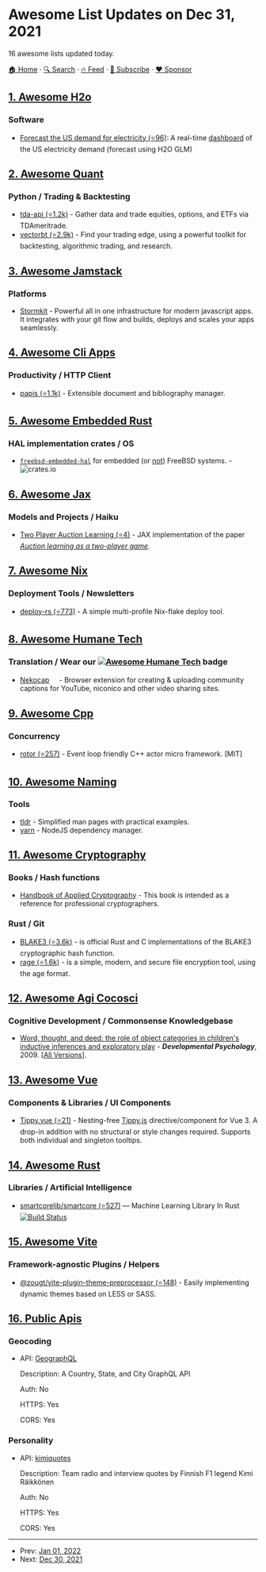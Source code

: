 # Awesome List Updates on Dec 31, 2021

16 awesome lists updated today.

[🏠 Home](/README.md) · [🔍 Search](https://www.trackawesomelist.com/search/) · [🔥 Feed](https://www.trackawesomelist.com/rss.xml) · [📮 Subscribe](https://trackawesomelist.us17.list-manage.com/subscribe?u=d2f0117aa829c83a63ec63c2f&id=36a103854c) · [❤️  Sponsor](https://github.com/sponsors/theowenyoung)



## [1. Awesome H2o](/content/h2oai/awesome-h2o/README.md)

### Software

*   [Forecast the US demand for electricity (⭐96)](https://github.com/RamiKrispin/USelectricity): A real-time [dashboard](https://ramikrispin.github.io/USelectricity/) of the US electricity demand (forecast using H2O GLM)

## [2. Awesome Quant](/content/wilsonfreitas/awesome-quant/README.md)

### Python / Trading & Backtesting

*   [tda-api (⭐1.2k)](https://github.com/alexgolec/tda-api) - Gather data and trade equities, options, and ETFs via TDAmeritrade.
*   [vectorbt (⭐2.9k)](https://github.com/polakowo/vectorbt) - Find your trading edge, using a powerful toolkit for backtesting, algorithmic trading, and research.

## [3. Awesome Jamstack](/content/automata/awesome-jamstack/README.md)

### Platforms

*   [Stormkit](https://stormkit.io) - Powerful all in one infrastructure for modern javascript apps. It integrates with your git flow and builds, deploys and scales your apps seamlessly.

## [4. Awesome Cli Apps](/content/agarrharr/awesome-cli-apps/README.md)

### Productivity / HTTP Client

*   [papis (⭐1.1k)](https://github.com/papis/papis) - Extensible document and bibliography manager.

## [5. Awesome Embedded Rust](/content/rust-embedded/awesome-embedded-rust/README.md)

### HAL implementation crates / OS

*   [`freebsd-embedded-hal`](https://crates.io/crates/freebsd-embedded-hal) for embedded (or [not](https://www.freebsd.org/cgi/man.cgi?query=cp2112\&sektion=4)) FreeBSD systems. - ![crates.io](https://img.shields.io/crates/v/freebsd-embedded-hal.svg)

## [6. Awesome Jax](/content/n2cholas/awesome-jax/README.md)

### Models and Projects / Haiku

*   [Two Player Auction Learning (⭐4)](https://github.com/degregat/two-player-auctions) - JAX implementation of the paper [*Auction learning as a two-player game*](https://arxiv.org/abs/2006.05684).

## [7. Awesome Nix](/content/nix-community/awesome-nix/README.md)

### Deployment Tools / Newsletters

*   [deploy-rs (⭐773)](https://github.com/serokell/deploy-rs) - A simple multi-profile Nix-flake deploy tool.

## [8. Awesome Humane Tech](/content/humanetech-community/awesome-humane-tech/README.md)

### Translation / Wear our   [![Awesome Humane Tech](https://raw.githubusercontent.com/humanetech-community/awesome-humane-tech/main/humane-tech-badge.svg?sanitize=true)](https://github.com/humanetech-community/awesome-humane-tech)   badge

*   [Nekocap](https://nekocap.com/)[<img src="https://raw.githubusercontent.com/humanetech-community/awesome-humane-tech/main/logo/github.svg?sanitize=true" width="16"/>](https://github.com/nopol10/nekocap) - Browser extension for creating & uploading community captions for YouTube, niconico and other video sharing sites.

## [9. Awesome Cpp](/content/fffaraz/awesome-cpp/README.md)

### Concurrency

*   [rotor (⭐257)](https://github.com/basiliscos/cpp-rotor) - Event loop friendly C++ actor micro framework. \[MIT]

## [10. Awesome Naming](/content/gruhn/awesome-naming/README.md)

### Tools

*   [tldr](https://tldr.sh/) - Simplified man pages with practical examples.
*   [yarn](https://yarnpkg.com/) - NodeJS dependency manager.

## [11. Awesome Cryptography](/content/sobolevn/awesome-cryptography/README.md)

### Books / Hash functions

*   [Handbook of Applied Cryptography](https://cacr.uwaterloo.ca/hac/) - This book is intended as a reference for professional cryptographers.

### Rust / Git

*   [BLAKE3 (⭐3.6k)](https://github.com/BLAKE3-team/BLAKE3) - is official Rust and C implementations of the BLAKE3 cryptographic hash function.
*   [rage (⭐1.6k)](https://github.com/str4d/rage) - is a simple, modern, and secure file encryption tool, using the age format.

## [12. Awesome Agi Cocosci](/content/YuzheSHI/awesome-agi-cocosci/README.md)

### Cognitive Development / Commonsense Knowledgebase

*   [Word, thought, and deed: the role of object categories in children's inductive inferences and exploratory play](https://psycnet.apa.org/record/2008-12114-008) - ***Developmental Psychology***, 2009. \[[All Versions](https://scholar.google.com/scholar?cluster=13947689064550390312\&hl=en\&as_sdt=0,5)].

## [13. Awesome Vue](/content/vuejs/awesome-vue/README.md)

### Components & Libraries / UI Components

*   [Tippy.vue (⭐21)](https://github.com/thecodewarrior/Tippy.vue) - Nesting-free [Tippy.js](https://atomiks.github.io/tippyjs/) directive/component for Vue 3. A drop-in addition with no structural or style changes required. Supports both individual and singleton tooltips.

## [14. Awesome Rust](/content/rust-unofficial/awesome-rust/README.md)

### Libraries / Artificial Intelligence

*   [smartcorelib/smartcore (⭐527)](https://github.com/smartcorelib/smartcore) — Machine Learning Library In Rust [![Build Status](https://img.shields.io/circleci/build/github/smartcorelib/smartcore)](https://smartcorelib.org/)

## [15. Awesome Vite](/content/vitejs/awesome-vite/README.md)

### Framework-agnostic Plugins / Helpers

*   [@zougt/vite-plugin-theme-preprocessor (⭐148)](https://github.com/GitOfZGT/vite-plugin-theme-preprocessor) - Easily implementing dynamic themes based on LESS or SASS.

## [16. Public Apis](/content/public-apis/public-apis/README.md)

### Geocoding

- API: [GeographQL](https://geographql.netlify.app)

  Description: A Country, State, and City GraphQL API

  Auth: No

  HTTPS: Yes

  CORS: Yes



### Personality

- API: [kimiquotes](https://kimiquotes.herokuapp.com/doc)

  Description: Team radio and interview quotes by Finnish F1 legend Kimi Räikkönen

  Auth: No

  HTTPS: Yes

  CORS: Yes



---

- Prev: [Jan 01, 2022](/content/2022/01/01/README.md)
- Next: [Dec 30, 2021](/content/2021/12/30/README.md)